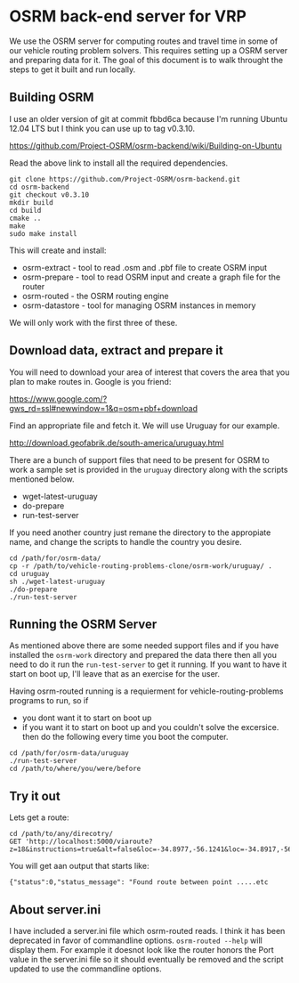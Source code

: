 # OSRM back-end server for VRP

We use the OSRM server for computing routes and travel time in some of our
vehicle routing problem solvers. This requires setting up a OSRM server and
preparing data for it. The goal of this document is to walk throught the
steps to get it built and run locally.

## Building OSRM

I use an older version of git at commit fbbd6ca because I'm running Ubuntu
12.04 LTS but I think you can use up to tag v0.3.10.

https://github.com/Project-OSRM/osrm-backend/wiki/Building-on-Ubuntu

Read the above link to install all the required dependencies.

```
git clone https://github.com/Project-OSRM/osrm-backend.git
cd osrm-backend
git checkout v0.3.10
mkdir build
cd build
cmake ..
make
sudo make install
```

This will create and install:

 * osrm-extract - tool to read .osm and .pbf file to create OSRM input
 * osrm-prepare - tool to read OSRM input and create a graph file for the router
 * osrm-routed - the OSRM routing engine
 * osrm-datastore - tool for managing OSRM instances in memory


We will only work with the first three of these.

## Download data, extract and prepare it

You will need to download your area of interest that covers the area that you
plan to make routes in. Google is you friend:

  https://www.google.com/?gws_rd=ssl#newwindow=1&q=osm+pbf+download

Find an appropriate file and fetch it. We will use Uruguay for our example.

  http://download.geofabrik.de/south-america/uruguay.html

There are a bunch of support files that need to be present for OSRM to work a sample set is provided in the ``uruguay`` directory along with the scripts mentioned below. 

 * wget-latest-uruguay
 * do-prepare
 * run-test-server

If you need another country just remane the directory to the appropiate name, and change the scripts to handle the country you desire.

```
cd /path/for/osrm-data/
cp -r /path/to/vehicle-routing-problems-clone/osrm-work/uruguay/ .
cd uruguay
sh ./wget-latest-uruguay
./do-prepare
./run-test-server
```

## Running the OSRM Server

As mentioned above there are some needed support files and if you have 
installed the ``osrm-work`` directory and prepared the data there then
all you need to do it run the ``run-test-server`` to get it running. If
you want to have it start on boot up, I'll leave that as an exercise for
the user.

Having osrm-routed running is a requierment for vehicle-routing-problems programs to run, so if
 * you dont want it to start on boot up
 * if you want it to start on boot up and you couldn't solve the excersice.
then do the following every time you boot the computer.

```
cd /path/for/osrm-data/uruguay
./run-test-server
cd /path/to/where/you/were/before
```

## Try it out

Lets get a route:

```
cd /path/to/any/direcotry/
GET 'http://localhost:5000/viaroute?z=18&instructions=true&alt=false&loc=-34.8977,-56.1241&loc=-34.8917,-56.1678'
```

You will get aan output that starts like:

```
{"status":0,"status_message": "Found route between point .....etc
```

## About server.ini

I have included a server.ini file which osrm-routed reads. I think it has been
deprecated in favor of commandline options. ``osrm-routed --help`` will
display them. For example it doesnot look like the router honors the Port
value in the server.ini file so it should eventually be removed and the
script updated to use the commandline options.


